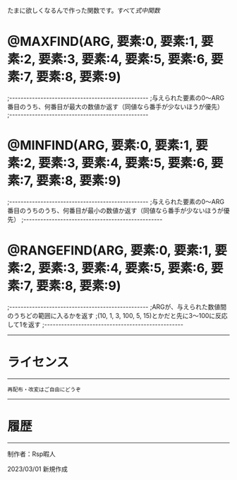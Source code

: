 
たまに欲しくなるんで作った関数です。すべて*式中関数*

# @MAXFIND(ARG, 要素:0, 要素:1, 要素:2, 要素:3, 要素:4, 要素:5, 要素:6, 要素:7, 要素:8, 要素:9)
;-------------------------------------------------
;与えられた要素の0～ARG番目のうち、何番目が最大の数値か返す（同値なら番手が少ないほうが優先）
;-------------------------------------------------


# @MINFIND(ARG, 要素:0, 要素:1, 要素:2, 要素:3, 要素:4, 要素:5, 要素:6, 要素:7, 要素:8, 要素:9)
;-------------------------------------------------
;与えられた要素の0～ARG番目のうちのうち、何番目が最小の数値か返す（同値なら番手が少ないほうが優先）
;-------------------------------------------------


# @RANGEFIND(ARG, 要素:0, 要素:1, 要素:2, 要素:3, 要素:4, 要素:5, 要素:6, 要素:7, 要素:8, 要素:9)
;-------------------------------------------------
;ARGが、与えられた数値間のうちどの範囲に入るかを返す
;(10, 1, 3, 100, 5, 15)とかだと先に3～100に反応して1を返す
;-------------------------------------------------


-------------------------------------------------------------------------------
# ライセンス
-------------------------------------------------------------------------------

	再配布・改変はご自由にどうぞ

-------------------------------------------------------------------------------
# 履歴
-------------------------------------------------------------------------------
制作者：Rsp暇人

2023/03/01 新規作成
